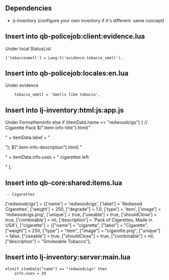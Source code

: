 ## Dependencies
- lj-inventory (configure your own inventory if it's different. same concept)

## Insert into qb-policejob:client:evidence.lua

Under local StatusList
```
['tobaccosmell'] = Lang:t('evidence.tobacco_smell'),
```


## Insert into qb-policejob:locales:en.lua

Under evidence
```
    tobacco_smell = 'Smells like tobacco',
```


## Insert into lj-inventory:html:js:app.js

Under FormatItemInfo
    else if (itemData.name == "redwoodcigs") { // Cigarette Pack
        $(".item-info-title").html("<p>" + itemData.label + "</p>");
        $(".item-info-description").html(
            "<p>" + itemData.info.uses + " cigarettes left.</p>"
        );

## Insert into qb-core:shared:items.lua
    -- Cigarettes
['redwoodcigs'] 				 	= {['name'] = 'redwoodcigs', 			['label'] = 'Redwood Cigarettes', 	['weight'] = 250, 		["degrade"] = 1.0,		['type'] = 'item', 		['image'] = 'redwoodcigs.png', 				['unique'] = true, 		['useable'] = true, 	['shouldClose'] = true,	   ['combinable'] = nil,   ['description'] = 'Pack of Cigarettes, Made in USA'},
["cigarette"] 						= {["name"] = "cigarette",  	     	["label"] = "Cigarette",	 		["weight"] = 250, 		["type"] = "item", 		["image"] = "cigarette.png", 				["unique"] = false, 	["useable"] = true, 	["shouldClose"] = true,   	["combinable"] = nil,   ["description"] = "Smokeable Tobacco"},

## Insert into lj-inventory:server:main.lua
    elseif itemData["name"] == "redwoodcigs" then
        info.uses = 20
